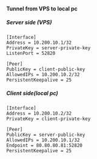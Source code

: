 #### Tunnel from VPS to local pc
##### Server side (VPS)

```
[Interface]
Address = 10.200.10.1/32
PrivateKey = server-private-key
ListenPort = 52820

[Peer]
PublicKey = client-public-key
AllowedIPs = 10.200.10.2/32
PersistentKeepalive = 25
```
##### Client side(local pc)

```
[Interface]
Address = 10.200.10.2/32
PrivateKey = client-private-key

[Peer]
PublicKey = server-public-key
AllowedIPs = 10.200.10.1/32
Endpoint = 80.80.80.81:52820
PersistentKeepalive = 25
```

